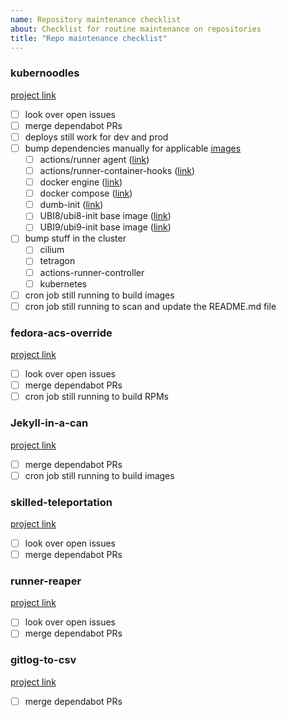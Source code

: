 ```yaml
---
name: Repository maintenance checklist
about: Checklist for routine maintenance on repositories
title: "Repo maintenance checklist"
---
```


### kubernoodles

[project link](https://github.com/some-natalie/kubernoodles)

- [ ] look over open issues
- [ ] merge dependabot PRs
- [ ] deploys still work for dev and prod
- [ ] bump dependencies manually for applicable [images](https://github.com/some-natalie/kubernoodles/tree/main/images)
  - [ ] actions/runner agent ([link](https://github.com/actions/runner))
  - [ ] actions/runner-container-hooks ([link](https://github.com/actions/runner-container-hooks))
  - [ ] docker engine ([link](https://docs.docker.com/engine/release-notes/24.0/))
  - [ ] docker compose ([link](https://docs.docker.com/compose/release-notes/))
  - [ ] dumb-init ([link](https://github.com/Yelp/dumb-init))
  - [ ] UBI8/ubi8-init base image ([link](https://catalog.redhat.com/software/containers/ubi8/ubi-init/5c359b97d70cc534b3a378c8))
  - [ ] UBI9/ubi9-init base image ([link](https://catalog.redhat.com/software/containers/ubi9-init/6183297540a2d8e95c82e8bd))
- [ ] bump stuff in the cluster
  - [ ] cilium
  - [ ] tetragon
  - [ ] actions-runner-controller
  - [ ] kubernetes
- [ ] cron job still running to build images
- [ ] cron job still running to scan and update the README.md file

### fedora-acs-override

[project link](https://github.com/some-natalie/fedora-acs-override)

- [ ] look over open issues
- [ ] merge dependabot PRs
- [ ] cron job still running to build RPMs

### Jekyll-in-a-can

[project link](https://github.com/some-natalie/jekyll-in-a-can)

- [ ] merge dependabot PRs
- [ ] cron job still running to build images

### skilled-teleportation

[project link](https://github.com/some-natalie/skilled-teleportation)

- [ ] look over open issues
- [ ] merge dependabot PRs

### runner-reaper

[project link](https://github.com/some-natalie/runner-reaper)

- [ ] look over open issues
- [ ] merge dependabot PRs

### gitlog-to-csv

[project link](https://github.com/some-natalie/gitlog-to-csv)

- [ ] merge dependabot PRs
